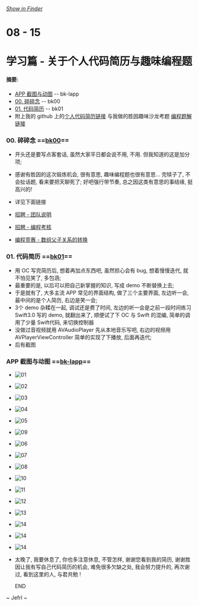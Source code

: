 *[Show in Finder](./)*

# 08 - 15
# 学习篇 - 关于个人代码简历与趣味编程题
#### 摘要:

* [APP 截图与动图](#lapp) -- <span id="bk-lapp"> bk-lapp </span>
* [00. 碎碎念](#00) -- <span id="bk00"> bk00 </span> 
* [01. 代码简历](#01) -- <span id="bk01"> bk01 </span>
* 附上我的 github 上的[个人代码简历链接](https://github.com/Jefrl/PersonalResume) 与我做的胜因趣味沙龙考题 [编程题解链接](https://github.com/Jefrl/ShengYinShaLongKaoTi)


### <span id="00"> 00. 碎碎念 </span> ==[bk00](#bk00)==
* 开头还是要写点客套话, 虽然大家平日都会说不用, 不用. 但我知道的这是加分项; 

* 感谢有胜因的这次锻炼机会, 很有意思, 趣味编程题也很有意思... 完犊子了, 不会扯话题, 看来要把天聊死了; 好吧强行带节奏, 总之因这类有意思的事结缘, 挺高兴的!
* 详见下面链接
 * [招聘 - 团队说明](http://www.jianshu.com/p/3d30031c3b94)
 * [招聘 - 编程考核](http://www.jianshu.com/p/446eb6d7a252) 
 * [编程竞赛 - 数组父子关系的转换](http://www.jianshu.com/p/332ba25df59b)

### <span id="01"> 01. 代码简历 </span> ==[bk01](#bk01)==
* 用 OC 写完简历后, 想着再加点东西吧, 虽然担心会有 bug, 想着慢慢迭代, 就不怕见笑了, 多包涵; 
* 最重要的是, 以后可以把自己新掌握的知识, 写成 demo 不断替换上去;  
* 于是就有了, 大多主流 APP 常见的界面结构, 做了三个主要界面, 左边听一会, 最中间的是个人简历, 右边是笑一会; 
* 3个 demo 杂糅在一起, 调试还是费了时间, 左边的听一会是之前一段时间练习 Swift3.0 写的 demo, 就翻出来了, 顺便试了下 OC 与 Swift 的混编, 简单的调用了少量 Swift代码, 来切换控制器 
* 没做过音视频就用 AVAudioPlayer 先从本地音乐写吧, 右边的视频用 AVPlayerViewController 简单的实现了下播放, 后面再迭代;
* 后有截图

### <span id="lapp"> APP 截图与动图 </span> ==[bk-lapp](#bk-lapp)==

* ![01](images/01.png)  

* ![02](images/02.png)  	
* ![03](images/03.png)  
* ![04](images/04.png)  
* ![05](images/05.png)  

* ![09](images/09.png)
* ![06](images/06.png)  
* ![07](images/07.png)  
* ![08](images/08.png)

* ![10](images/10.png)
* ![11](images/11.png)  
* ![12](images/12.png)  	
* ![13](images/13.png)  
* ![14](images/14.png)

* ![14](images/15.png) 

* ![14](images/00.gif)  

* 太晚了, 我要休息了, 你也多注意休息, 不管怎样, 谢谢您看到我的简历, 谢谢胜因让我有写自己代码简历的机会, 难免很多欠缺之处, 我会努力提升的, 再次谢过, 看到这里的人, 与君共勉 !

    END
 
 ~ Jefrl ~ 
  

